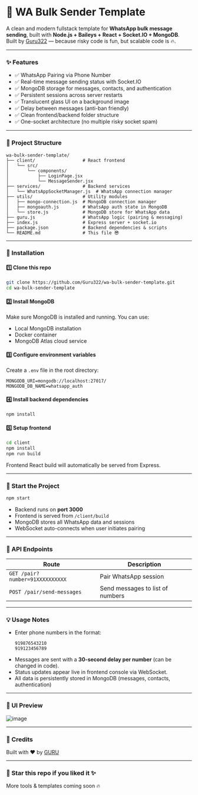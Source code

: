 # 🚀 WA Bulk Sender Template

A clean and modern fullstack template for **WhatsApp bulk message sending**, built with **Node.js + Baileys + React + Socket.IO + MongoDB**.  
Built by [Guru322](https://github.com/Guru322) — because risky code is fun, but scalable code is 🔥.

---

### ✨ Features
- ✅ WhatsApp Pairing via Phone Number
- ✅ Real-time message sending status with Socket.IO
- ✅ MongoDB storage for messages, contacts, and authentication
- ✅ Persistent sessions across server restarts
- ✅ Translucent glass UI on a background image
- ✅ Delay between messages (anti-ban friendly)
- ✅ Clean frontend/backend folder structure
- ✅ One-socket architecture (no multiple risky socket spam)

---

### 📁 Project Structure
```
wa-bulk-sender-template/
├── client/                  # React frontend
│   └── src/
│       └── components/
│           ├── LoginPage.jsx
│           └── MessageSender.jsx
├── services/                # Backend services
│   └── WhatsAppSocketManager.js  # WhatsApp connection manager
├── utils/                   # Utility modules
│   ├── mongo-connection.js  # MongoDB connection manager
│   ├── mongoauth.js         # WhatsApp auth state in MongoDB
│   └── store.js             # MongoDB store for WhatsApp data
├── guru.js                  # WhatsApp logic (pairing & messaging)
├── index.js                 # Express server + socket.io
├── package.json             # Backend dependencies & scripts
└── README.md                # This file 😎
```

---

### 🔧 Installation

#### 1️⃣ Clone this repo
```bash
git clone https://github.com/Guru322/wa-bulk-sender-template.git
cd wa-bulk-sender-template
```

#### 2️⃣ Install MongoDB
Make sure MongoDB is installed and running. You can use:
- Local MongoDB installation
- Docker container
- MongoDB Atlas cloud service

#### 3️⃣ Configure environment variables
Create a `.env` file in the root directory:
```
MONGODB_URI=mongodb://localhost:27017/
MONGODB_DB_NAME=whatsapp_auth
```

#### 4️⃣ Install backend dependencies
```bash
npm install
```

#### 5️⃣ Setup frontend
```bash
cd client
npm install
npm run build
```

Frontend React build will automatically be served from Express.

---

### 🏃 Start the Project
```bash
npm start
```
- Backend runs on **port 3000**
- Frontend is served from `/client/build`
- MongoDB stores all WhatsApp data and sessions
- WebSocket auto-connects when user initiates pairing

---

### 🔌 API Endpoints
| Route | Description |
|-------|-------------|
| `GET /pair?number=91XXXXXXXXXX` | Pair WhatsApp session |
| `POST /pair/send-messages` | Send messages to list of numbers |

---

### 💡 Usage Notes
- Enter phone numbers in the format:  
  ```
  919876543210  
  919123456789
  ```
- Messages are sent with a **30-second delay per number** (can be changed in code).
- Status updates appear live in frontend console via WebSocket.
- All data is persistently stored in MongoDB (messages, contacts, authentication)

---

### 📸 UI Preview

![image](https://github.com/user-attachments/assets/d0231094-b2cf-400b-ba06-fc943d107dba)

---

### 🤝 Credits
Built with ❤️ by [GURU](https://github.com/Guru322)

---

### 📢 Star this repo if you liked it ✨  
More tools & templates coming soon 🔥
